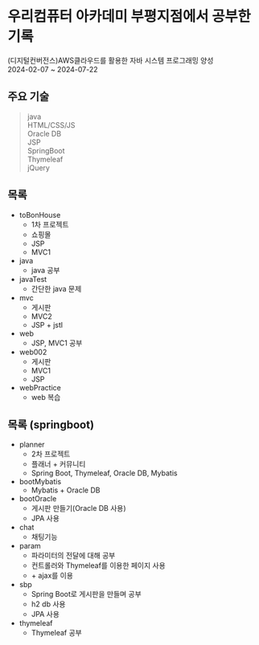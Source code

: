 우리컴퓨터 아카데미 부평지점에서 공부한 기록
==========
(디지털컨버전스)AWS클라우드를 활용한 자바 시스템 프로그래밍 양성   
2024-02-07 ~ 2024-07-22
   
주요 기술
--
> java  
> HTML/CSS/JS  
> Oracle DB  
> JSP  
> SpringBoot  
> Thymeleaf  
> jQuery  

## 목록
* toBonHouse
  * 1차 프로젝트
  * 쇼핑몰
  * JSP
  * MVC1
* java
  * java 공부
* javaTest
  * 간단한 java 문제
* mvc
  * 게시판  
  * MVC2  
  * JSP + jstl
* web
  * JSP, MVC1 공부
* web002
  * 게시판  
  * MVC1  
  * JSP
* webPractice
  * web 복습
  
## 목록 (springboot)
* planner
  * 2차 프로젝트  
  * 플래너 + 커뮤니티
  * Spring Boot, Thymeleaf, Oracle DB, Mybatis
* bootMybatis
  * Mybatis + Oracle DB
* bootOracle
  * 게시판 만들기(Oracle DB 사용)
  * JPA 사용
* chat
  * 채팅기능
* param
  * 파라미터의 전달에 대해 공부
  * 컨트롤러와 Thymeleaf를 이용한 페이지 사용  
  * \+ ajax를 이용
* sbp
  * Spring Boot로 게시판을 만들며 공부
  * h2 db 사용
  * JPA 사용
* thymeleaf
  * Thymeleaf 공부
